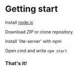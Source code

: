<h1>Getting start</h1>
<p>Install <a href="https://nodejs.org" target="_blank">node.js</a></p>
<p>Download <em>ZIP</em> or clone repository</p>
<p>Install 'lite-server' with npm</p>
<p>Open cmd and write <code>npm start</code></p>
<h3>That's it!</h3>
